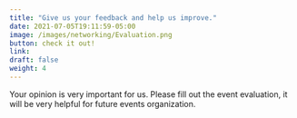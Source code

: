 ```yaml
---
title: "Give us your feedback and help us improve."
date: 2021-07-05T19:11:59-05:00
image: /images/networking/Evaluation.png
button: check it out!
link: 
draft: false
weight: 4
---
```


Your opinion is very important for us. Please fill out the event evaluation, it will be very helpful for future events organization.


